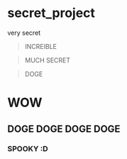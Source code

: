 # secret_project
very secret
> INCREIBLE

> MUCH SECRET

> DOGE

# WOW

## DOGE DOGE DOGE  DOGE

### SPOOKY :D
